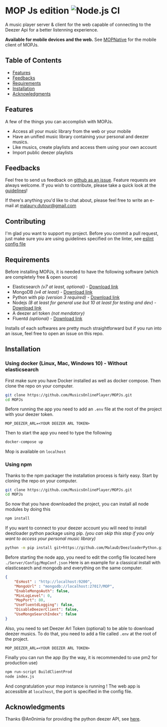 # MOP Js edition ![Node.js CI](https://github.com/MusicsOnlinePlayer/MOPJs/workflows/Node.js%20CI/badge.svg)

A music player server & client for the web capable of connecting to the Deezer Api for a better listenning experience.

**Available for mobile devices and the web.** 
See [MOPNative](https://github.com/MusicsOnlinePlayer/MOPNative) for the mobile client of MOPJs.

## Table of Contents
 - [Features](#Features)
 - [Feedbacks](#Feedbacks)
 - [Requirements](#Requirements)
 - [Installation](#Installation)
 - [Acknowledgments](#Acknowledgments)

## Features
A few of the things you can accomplish with MOPJs.
 - Access all your music library from the web or your mobile
 - Have an unified music library containing your personal and deezer musics.
 - Like musics, create playlists and access them using your own account
 - Import public deezer playlists

## Feedbacks

Feel free to send us feedback on [github as an issue](https://github.com/MusicsOnlinePlayer/MOPJs/issues/new). Feature requests are always welcome. If you wish to contribute, please take a quick look at the [guidelines](./CONTRIBUTING.md)!

If there's anything you'd like to chat about, please feel free to write an e-mail at <malaury.dutour@gmail.com>
## Contributing
I'm glad you want to support my project. Before you commit a pull request, just make sure you are using guidelines specified on the linter, see [eslint config file](https://github.com/MusicsOnlinePlayer/MOPJs/blob/master/.eslintrc.json) 

## Requirements
Before installing MOPJs, it is needed to have the following software (which are completely free & open source)
 * Elasticsearch *(v7 at least, optional)* - [Download link](https://www.elastic.co/downloads/elasticsearch)
 * MongoDB *(v4 at least)* - [Download link](https://www.mongodb.com/try/download/community)
 * Python with pip *(version 3 required)* - [Download link](https://www.python.org/downloads/)
 * Nodejs *(8 at least for general use but 10 at least for testing and dev)* - [Download link](https://nodejs.org/en/download/)
 * A deezer arl token *(not mendatory)*
 * Fluentd *(optional)* - [Download link](https://docs.fluentd.org/installation)

Installs of each softwares are pretty much straightforward but if you run into an issue, feel free to open an issue on this repo.

## Installation
### Using docker (Linux, Mac, Windows 10) - Without elasticsearch
First make sure you have Docker installed as well as docker compose.
Then clone the repo on your computer.
``` bash
git clone https://github.com/MusicsOnlinePlayer/MOPJs.git
cd MOPJs
```
Before running the app you need to add an `.env` file at the root of the project with your deezer token.
``` env
MOP_DEEZER_ARL=<YOUR DEEZER ARL TOKEN>
```

Then to start the app you need to type the following

```bash
docker-compose up
```

Mop is available on `localhost`

### Using npm

Thanks to the npm packager the installation process is fairly easy.
Start by cloning the repo on your computer.
``` bash
git clone https://github.com/MusicsOnlinePlayer/MOPJs.git
cd MOPJs
```
So now that you have downloaded the project, you can install all node modules by doing this
``` bash
npm install
```
If you want to connect to your deezer account you will need to install deezloader python package using pip. *(you can skip this step if you only want to access your personal music library)*
``` bash
python -m pip install git+https://github.com/MalauD/DeezloaderPython.git
```
Before starting the node app, you need to edit the config file located here `./Server/Config/MopConf.json`
Here is an example for a classical install with elasticsearch and mongodb and everything on the same computer.
``` json
{
    "EsHost" : "http://localhost:9200",
    "MongoUrl" : "mongodb://localhost:27017/MOP",
    "EnableMongoAuth": false,
    "MinLogLevel": 0,
    "MopPort": 80,
    "UseFluentdLogging": false,
    "DisableDeezerClient": false,
    "UseMongoSearchIndex": false
}
```
Also, you need to set Deezer Arl Token (optional) to be able to download deezer musics. To do that, you need to add a file called `.env` at the root of the project.

``` env
MOP_DEEZER_ARL=<YOUR DEEZER ARL TOKEN>
```

Finally you can run the app (by the way, it is recommended to use pm2 for production use)
``` bash
npm run-script BuildClientProd
node index.js
```
And congratulation your mop instance is running ! 
The web app is accessible at `localhost`, the port is specified in the config file.

## Acknowledgments
Thanks @An0nimia for providing the python deezer API, see [here](https://github.com/An0nimia/deezloader).
